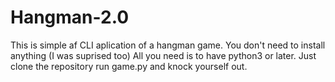 # Hangman-2.0


This is simple af CLI aplication of a hangman game.
You don't need to install anything (I was suprised too) All you need is to have python3 or later.
Just clone the repository run game.py and knock yourself out.

